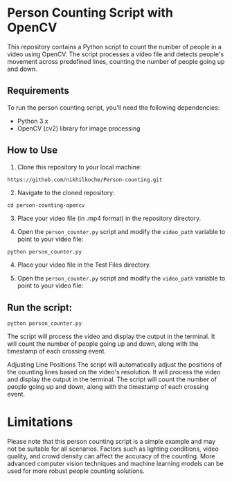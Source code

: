 # Person Counting Script with OpenCV

This repository contains a Python script to count the number of people in a video using OpenCV. The script processes a video file and detects people's movement across predefined lines, counting the number of people going up and down.

## Requirements

To run the person counting script, you'll need the following dependencies:

- Python 3.x
- OpenCV (cv2) library for image processing

## How to Use

1. Clone this repository to your local machine:
```
https://github.com/nikhilkoche/Person-counting.git
```
2. Navigate to the cloned repository:
```
cd person-counting-opencv
```

3. Place your video file (in .mp4 format) in the repository directory.

4. Open the `person_counter.py` script and modify the `video_path` variable to point to your video file:

```python
python person_counter.py
```

4. Place your video file in the Test Files directory.

5. Open the `person_counter.py` script and modify the `video_path` variable to point to your video file:




## Run the script:
```
python person_counter.py
```

The script will process the video and display the output in the terminal. It will count the number of people going up and down, along with the timestamp of each crossing event.

Adjusting Line Positions
The script will automatically adjust the positions of the counting lines based on the video's resolution. It will process the video and display the output in the terminal. The script will count the number of people going up and down, along with the timestamp of each crossing event.

# Limitations
Please note that this person counting script is a simple example and may not be suitable for all scenarios. Factors such as lighting conditions, video quality, and crowd density can affect the accuracy of the counting. More advanced computer vision techniques and machine learning models can be used for more robust people counting solutions.
